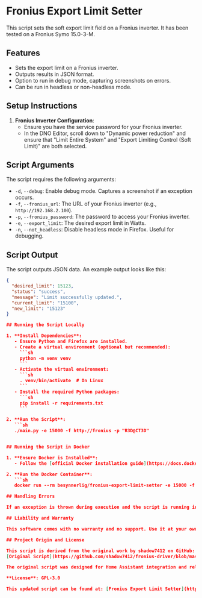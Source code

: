 # Fronius Export Limit Setter

This script sets the soft export limit field on a Fronius inverter. It has been tested on a Fronius Symo 15.0-3-M.

## Features

- Sets the export limit on a Fronius inverter.
- Outputs results in JSON format.
- Option to run in debug mode, capturing screenshots on errors.
- Can be run in headless or non-headless mode.

## Setup Instructions

1. **Fronius Inverter Configuration**:
   - Ensure you have the service password for your Fronius inverter.
   - In the DNO Editor, scroll down to "Dynamic power reduction" and ensure that "Limit Entire System" and "Export Limiting Control (Soft Limit)" are both selected.

## Script Arguments

The script requires the following arguments:

- `-d`, `--debug`: Enable debug mode. Captures a screenshot if an exception occurs.
- `-f`, `--fronius_url`: The URL of your Fronius inverter (e.g., `http://192.168.2.100`).
- `-p`, `--fronius_password`: The password to access your Fronius inverter.
- `-e`, `--export_limit`: The desired export limit in Watts.
- `-n`, `--not_headless`: Disable headless mode in Firefox. Useful for debugging.

## Script Output

The script outputs JSON data. An example output looks like this:

```json
{
  "desired_limit": 15123,
  "status": "success",
  "message": "Limit successfully updated.",
  "current_limit": "15100",
  "new_limit": "15123"
}

## Running the Script Locally

1. **Install Dependencies**:
   - Ensure Python and Firefox are installed.
   - Create a virtual environment (optional but recommended):
     ```sh
     python -m venv venv
     ```
   - Activate the virtual environment:
     ```sh
     . venv/bin/activate  # On Linux
     ```
   - Install the required Python packages:
     ```sh
     pip install -r requirements.txt
     ```

2. **Run the Script**:
   ```sh
   ./main.py -e 15000 -f http://fronius -p "R3D@CT3D"


## Running the Script in Docker

1. **Ensure Docker is Installed**:
   - Follow the [official Docker installation guide](https://docs.docker.com/get-docker/).

2. **Run the Docker Container**:
   ```sh
   docker run --rm besynnerlig/fronius-export-limit-setter -e 15000 -f http://fronius -p "R3D@CT3D"

## Handling Errors

If an exception is thrown during execution and the script is running in debug mode, the script will output a base64 representation of a screenshot to the terminal. You can convert this screenshot using an online base64 to image converter to gain insights into the error.

## Liability and Warranty

This software comes with no warranty and no support. Use it at your own risk. The author shall not be held liable nor be blamed for any damages that occur directly or indirectly from using it.

## Project Origin and License

This script is derived from the original work by shadow7412 on GitHub:
[Original Script](https://github.com/shadow7412/fronius-driver/blob/master/main.py)

The original script was designed for Home Assistant integration and released under the GPL-3.0 license. This modified version generalizes the functionality to be used independently of any specific home automation system.

**License**: GPL-3.0

This updated script can be found at: [Fronius Export Limit Setter](https://github.com/besynnerlig/Fronius-Export-Limit-Setter)
